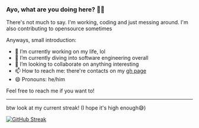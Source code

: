 ### Ayo, what are you doing here? 🤨📸
There's not much to say. I'm working, coding and just messing around.
I'm also contributing to opensource sometimes

Anyways, small introduction:
- 🔭 I’m currently working on my life, lol
- 🌱 I’m currently diving into software engineering overall
- 👯 I’m looking to collaborate on anything interesting
- 📫 How to reach me: there're contacts on my [gh page](https://lokot0k.github.io)
- 😄 Pronouns: he/him

Feel free to reach me if you want to!

------
btw look at my current streak! (I hope it's high enough😅)

[![GitHub Streak](https://streak-stats.demolab.com?user=lokot0k&theme=monokai-metallian&date_format=M%20j%5B%2C%20Y%5D)](https://git.io/streak-stats)

